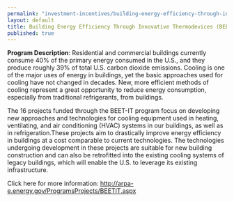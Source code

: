 ```yaml
---
permalink: "investment-incentives/building-energy-efficiency-through-innovative-thermodevices-beetit.html"
layout: default
title: Building Energy Efficiency Through Innovative Thermodevices (BEETIT)
published: true
---
```


<P><STRONG>Program Description</strong>: Residential and commercial buildings currently consume 40% of the primary energy consumed in the U.S., and they produce roughly 39% of total U.S. carbon dioxide emissions. Cooling is one of the major uses of energy in buildings, yet the basic approaches used for cooling have not changed in decades. New, more efficient methods of cooling represent a great opportunity to reduce energy consumption, especially from traditional refrigerants, from buildings.</p>
<P>The 16 projects funded through the BEET-IT program focus on developing new approaches and technologies for cooling equipment used in heating, ventilating, and air conditioning (HVAC) systems in our buildings, as well as in refrigeration.These projects aim to drastically improve energy efficiency in buildings at a cost comparable to current technologies. The technologies undergoing development in these projects are suitable for new building construction and can also be retrofitted into the existing cooling systems of legacy buildings, which will enable the U.S. to leverage its existing infrastructure.</p>
<P>Click here for more information: <A href="http://arpa-e.energy.gov/ProgramsProjects/BEETIT.aspx">http://arpa-e.energy.gov/ProgramsProjects/BEETIT.aspx</a></p>